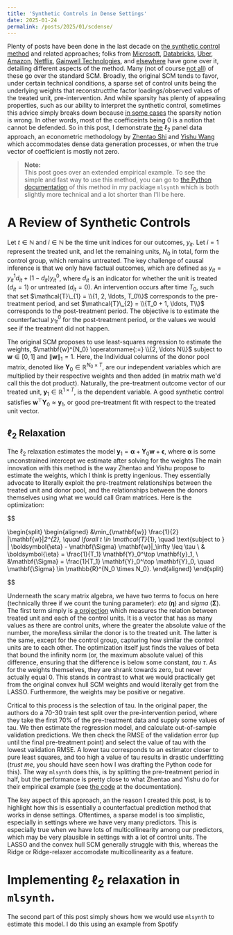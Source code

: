 ```yaml
---
title: 'Synthetic Controls in Dense Settings'
date: 2025-01-24
permalink: /posts/2025/01/scdense/
---
```


Plenty of posts have been done in the last decade on [the synthetic control method](https://doi.org/10.1198/jasa.2009.ap08746) and related approaches; folks from [Microsoft](https://medium.com/data-science-at-microsoft/causal-inference-using-synthetic-controls-d96a890c83a7), [Databricks](https://towardsdatascience.com/how-to-do-causal-inference-using-synthetic-controls-ab435e0228f1), [Uber](https://youtu.be/j5DoJV5S2Ao?si=RWUYFjFEWpvkl8x1), [Amazon](https://towardsdatascience.com/causal-inference-with-synthetic-control-in-python-4a79ee636325), [Netflix](https://netflixtechblog.com/round-2-a-survey-of-causal-inference-applications-at-netflix-fd78328ee0bb), [Gainwell Technologies](https://andrewpwheeler.com/2019/12/06/using-regularization-to-generate-synthetic-controls-and-conformal-prediction-for-significance-tests/), and [else](https://rudrendupaul.medium.com/causal-inference-part-7-synthetic-control-methods-a-powerful-technique-for-inferring-causality-in-3ec5dbe26038)[where](https://henamsingla.medium.com/synthetic-control-method-a-z-d28099c56edb) have gone over it, detailing different aspects of the method. Many (not of course [not all](https://peerunreviewed.blogspot.com/2019/11/a-short-tutorial-on-robust-synthetic.html)) of these go over the standard SCM. Broadly, the original SCM tends to favor, under certain technical conditions, a sparse set of control units being the underlying weights that reconstructthe factor loadings/observed values of the treated unit, pre-intervention. And while sparsity has plenty of appealing properties, such as our ability to interpret the synthetic control, sometimes this advice simply breaks down because [in some cases](https://ceistorvergata.it/public/files/RFCS/Giannone_illusion4-2.pdf) the sparsity notion is wrong. In other words, most of the coefficeints being 0 is a notion that cannot be defended. So in this post, I demonstrate [the](10.13140/RG.2.2.11670.97609) $\ell_2$ panel data approach, an econometric methodology by [Zhentao Shi](https://zhentaoshi.github.io/) and [Yishu Wang](https://ishwang1.github.io/) which accommodates dense data generation processes, or when the true vector of coefficient is mostly not zero.

> **Note:**  
This post goes over an extended empirical example. To see the simple and fast way to use this method, you can go to [the Python documentation](https://mlsynth.readthedocs.io/en/latest/pda.html#ell-2-relaxation) of this method in my packiage ``mlsynth`` which is both slightly more technical and a lot shorter than I'll be here.

# A Review of Synthetic Controls

Let $t \in \mathbb{N}$ and $i \in \mathbb{N}$ be the time unit indices for our outcomes, $y_{it}$. Let $i = 1$ represent the treated unit, and let the remaining units, $N_0$ in total, form the control group, which remains untreated. The key challenge of causal inference is that we only have factual outcomes, which are defined as $y_{it} = y_{it}^1 d_{it} + \left(1 - d_{it}\right)y_{it}^0$, where $d_{it}$ is an indicator for whether the unit is treated ($d_{it} = 1$) or untreated ($d_{it} = 0$). An intervention occurs after time $T_{0}$, such that set $\mathcal{T}\_{1} = \\{1, 2, \ldots, T_0\\}$ corresponds to the pre-treatment period, and set $\mathcal{T}\_{2} = \\{T_0 + 1, \ldots, T\\}$ corresponds to the post-treatment period. The objective is to estimate the counterfactual $y_{1t}^0$ for the post-treatment period, or the values we would see if the treatment did not happen.

The original SCM proposes to  use least-squares regression to estimate the weights, $\mathbf{w}^{N_0} \operatorname{:=} \\{2, \ldots N\\}$ subject to $\mathbf{w} \in [0, 1]$ and $\lVert \mathbf{w} \rVert_1 = 1$. Here, the Individual columns of the donor pool matrix, denoted like $\mathbf{Y}_0 \in \mathbb{R}^{N_0 \times T}$, are our independent variables which are multiplied by their respective weights and then added (in matrix math we'd call this the dot product). Naturally, the pre-treatment outcome vector of our treated unit, $\mathbf{y}_1 \in \mathbb{R}^{1 \times T}$, is the dependent variable. A good synthetic control satisfies $\mathbf{w}^\top \mathbf{Y}_0 \approx \mathbf{y}_1$, or good pre-treatment fit with respect to the treated unit vector.

## $\ell_2$ Relaxation

The $\ell_2$ relaxation estimates the model $\mathbf{y}_1 = \boldsymbol{\alpha}+ \mathbf{Y}_0\mathbf{w}+\mathbf{\epsilon}$, where $\boldsymbol{\alpha}$ is some unconstrained intercept we estimate after solving for the weights The main innovation with this method is the way Zhentao and Yishu propose to estimate the weights, which I think is pretty ingenious. They essentially advocate to literally exploit the pre-treatment relationships between the treated unit and donor pool, and the relationships between the donors themselves using what we would call Gram matrices. Here is the optimization:

$$

\begin{split}
\begin{aligned}
&\min_{\mathbf{w}} \frac{1}{2} \|\mathbf{w}\|_2^{2}, \quad \forall t \in \mathcal{T}_{1}, \quad \text{subject to } \| \boldsymbol{\eta} - \mathbf{\Sigma} \mathbf{w}\|_\infty \leq \tau \\
& \boldsymbol{\eta} = \frac{1}{T_1} \mathbf{Y}_0^\top \mathbf{y}_1, \\
&\mathbf{\Sigma} = \frac{1}{T_1} \mathbf{Y}_0^\top \mathbf{Y}_0, \quad \mathbf{\Sigma} \in \mathbb{R}^{N_0 \times N_0}.
\end{aligned}
\end{split}

$$


Underneath the scary matrix algebra, we have two terms to focus on here (technically three if we count the tuning parameter): _eta_ ($\boldsymbol{\eta}$) and _sigma_ ($\boldsymbol{\Sigma}$). The first term simply is [a projection](https://youtu.be/27vT-NWuw0M?si=2BTp4dKyQCz63P-C) which measures the relation between treated unit and each of the control units. It is a vector that has as many values as there are control units, where the greater the absolute value of the number, the more/less similar the donor is to the treated unit. The latter is the same, except for the control group, capturing how similar the control units are to each other. The optimization itself just finds the values of beta that bound the infinity norm (or, the maximum absolute value) of this difference, ensuring that the difference is below some constant, _tau_ $\tau$. As for the weights themselves, they are shrank towards zero, but never actually equal 0. This stands in contrast to what we would practically get from the original convex hull SCM weights and would literally get from the LASSO. Furthermore, the weights may be positive or negative.

Critical to this process is the selection of tau. In the original paper, the authors do a 70-30 train test split over the pre-intervention period, where they take the first 70% of the pre-treatment data and supply some values of tau. We then estimate the regression model, and calculate out-of-sample validation predictions. We then check the RMSE of the validation error (up until the final pre-treatment point) and select the value of tau with the lowest validation RMSE. A lower tau corresponds to an estimator closer to pure least squares, and too high a value of tau results in drastic underfitting (_trust me_, you should have seen how I was drafting the Python code for this). The way ``mlsynth`` does this, is by splitting the pre-treatment period in half, but the performance is pretty close to what Zhentao and Yishu do for their empirical example (see [the code](https://mlsynth.readthedocs.io/en/latest/pda.html#ell-2-relaxation) at the documentation).

The key aspect of this approach, an the reason I created this post, is to highlight how this is essentially a counterfactual prediction method that works in dense settings. Oftentimes, a sparse model is too simplistic, especially in settings where we have very many predictors. This is especially true when we have lots of multicollinearity among our predictors, which may be very plausible in settings with a lot of control units. The LASSO and the convex hull SCM generally struggle with this, whereas the Ridge or Ridge-relaxer accomodate multicollinearity as a feature.

# Implementing $\ell_2$ relaxation in ``mlsynth``.

The second part of this post simply shows how we would use ``mlsynth`` to estimate this model. I do this using an example from Spotify
